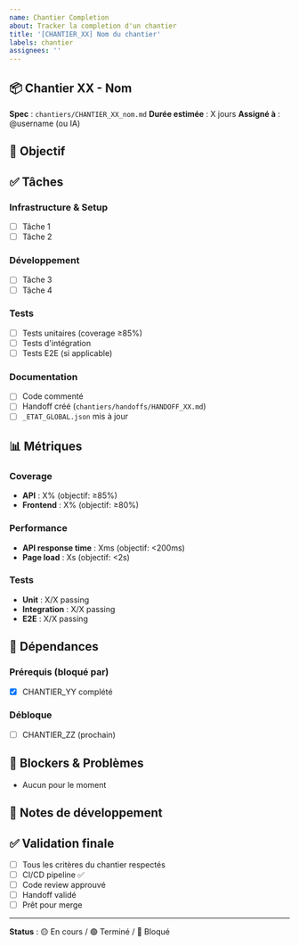 ```yaml
---
name: Chantier Completion
about: Tracker la completion d'un chantier
title: '[CHANTIER_XX] Nom du chantier'
labels: chantier
assignees: ''
---
```


## 📦 Chantier XX - Nom

**Spec** : `chantiers/CHANTIER_XX_nom.md`
**Durée estimée** : X jours
**Assigné à** : @username (ou IA)

## 🎯 Objectif

<!-- Copier l'objectif depuis la spec du chantier -->

## ✅ Tâches

### Infrastructure & Setup
- [ ] Tâche 1
- [ ] Tâche 2

### Développement
- [ ] Tâche 3
- [ ] Tâche 4

### Tests
- [ ] Tests unitaires (coverage ≥85%)
- [ ] Tests d'intégration
- [ ] Tests E2E (si applicable)

### Documentation
- [ ] Code commenté
- [ ] Handoff créé (`chantiers/handoffs/HANDOFF_XX.md`)
- [ ] `_ETAT_GLOBAL.json` mis à jour

## 📊 Métriques

### Coverage
- **API** : X% (objectif: ≥85%)
- **Frontend** : X% (objectif: ≥80%)

### Performance
- **API response time** : Xms (objectif: <200ms)
- **Page load** : Xs (objectif: <2s)

### Tests
- **Unit** : X/X passing
- **Integration** : X/X passing
- **E2E** : X/X passing

## 🔗 Dépendances

### Prérequis (bloqué par)
- [x] CHANTIER_YY complété

### Débloque
- [ ] CHANTIER_ZZ (prochain)

## 🚨 Blockers & Problèmes

<!-- Liste des problèmes rencontrés -->

- Aucun pour le moment

## 📝 Notes de développement

<!-- Notes importantes, décisions techniques, etc. -->

## ✅ Validation finale

- [ ] Tous les critères du chantier respectés
- [ ] CI/CD pipeline ✅
- [ ] Code review approuvé
- [ ] Handoff validé
- [ ] Prêt pour merge

---

**Status** : 🟡 En cours / 🟢 Terminé / 🔴 Bloqué
